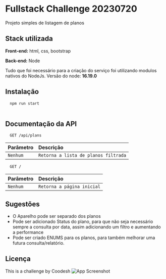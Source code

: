 
# Fullstack Challenge 20230720

Projeto simples de listagem de planos



## Stack utilizada



**Front-end:** html, css, bootstrap

**Back-end:** Node

Tudo que foi necessário para a criação do serviço foi utilizando modulos nativos do NodeJs.
Versão do node: **16.19.0**





## Instalação



```bash
  npm run start
  
```
    
## Documentação da API



```http
  GET /api/plans
```

| Parâmetro   |     Descrição                           |
| :---------- |   :---------------------------------- |
| `Nenhum` | `Retorna a lista de planos filtrada` |



```http
  GET /
```

| Parâmetro   |     Descrição                           |
| :---------- |   :---------------------------------- |
| `Nenhum` | `Retorna a página inicial` |



## Sugestões

- O Aparelho pode ser separado dos planos
- Pode ser adicionado Status do plano, para que não seja necessário sempre a consulta por data, assim adicionando um filtro e aumentando a performance 
- Pode ser criado ENUMS para os planos, para também melhorar uma futura consulta/relatório.


## Licença
 This is a challenge by Coodesh
 ![App Screenshot](https://cdn.coodesh.com/assets/images/svg/logos/logo.svg)







